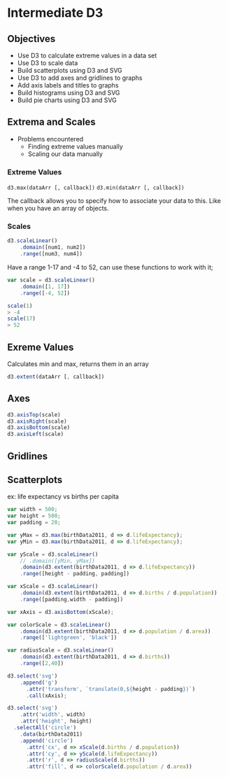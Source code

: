 # Intermediate D3

## Objectives

- Use D3 to calculate extreme values in a data set
- Use D3 to scale data
- Build scatterplots using D3 and SVG
- Use D3 to add axes and gridlines to graphs
- Add axis labels and titles to graphs
- Build histograms using D3 and SVG
- Build pie charts using D3 and SVG

## Extrema and Scales

- Problems encountered
  - Finding extreme values manually
  - Scaling our data manually

### Extreme Values

`d3.max(dataArr [, callback])`
`d3.min(dataArr [, callback])`

The callback allows you to specify how to associate your data to this.  Like when you have an array of objects.

### Scales

```js
d3.scaleLinear()
    .domain([num1, num2])
    .range([num3, num4])
```

Have a range 1-17 and -4 to 52, can use these functions to work with it;

```js
var scale = d3.scaleLinear()
    .domain([1, 17])
    .range([-4, 52])

scale(1)
> -4
scale(17)
> 52
```

## Exreme Values

Calculates min and max, returns them in an array

```js
d3.extent(dataArr [, callback])
```

## Axes

```js
d3.axisTop(scale)
d3.axisRight(scale)
d3.axisBottom(scale)
d3.axisLeft(scale)
```

## Gridlines

## Scatterplots

ex: life expectancy vs births per capita

```js
var width = 500;
var height = 500;
var padding = 20;

var yMax = d3.max(birthData2011, d => d.lifeExpectancy);
var yMin = d3.max(birthData2011, d => d.lifeExpectancy);

var yScale = d3.scaleLinear()
    // .domain([yMin, yMax])
    .domain(d3.extent(birthData2011, d => d.lifeExpectancy))
    .range([height - padding, padding])

var xScale = d3.scaleLinear()
    .domain(d3.extent(birthData2011, d => d.births / d.population))
    .range([padding,width - padding])

var xAxis = d3.axisBottom(xScale);

var colorScale = d3.scaleLinear()
    .domain(d3.extent(birthData2011, d => d.population / d.area))
    .range(['lightgreen', 'black'])

var radiusScale = d3.scaleLinear()
    .domain(d3.extent(birthData2011, d => d.births))
    .range([2,40])

d3.select('svg')
    .append('g')
      .attr('transform', `translate(0,${height - padding})`)
      .call(xAxis);

d3.select('svg')
    .attr('width', width)
    .attr('height', height)
  .selectAll('circle')
    .data(birthData2011)
    .append('circle')
      .attr('cx', d => xScale(d.births / d.population))
      .attr('cy', d => yScale(d.lifeExpectancy))
      .attr('r', d => radiusScale(d.births))
      .attr('fill', d => colorScale(d.population / d.area))
```